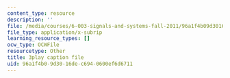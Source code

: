 ```yaml
---
content_type: resource
description: ''
file: /media/courses/6-003-signals-and-systems-fall-2011/96a1f4b09d3016dec6940600ef6d6711_N0CVIoVQkmc.srt
file_type: application/x-subrip
learning_resource_types: []
ocw_type: OCWFile
resourcetype: Other
title: 3play caption file
uid: 96a1f4b0-9d30-16de-c694-0600ef6d6711
---
```

